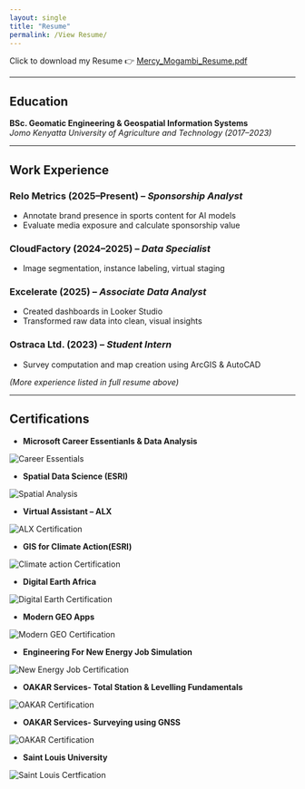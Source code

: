 ```yaml
---
layout: single
title: "Resume"
permalink: /View Resume/
---
```


Click to download my Resume 👉 [Mercy_Mogambi_Resume.pdf](/assets/images/Mercy-Mogambi-Resume.pdf)

---

## Education

**BSc. Geomatic Engineering & Geospatial Information Systems**  
*Jomo Kenyatta University of Agriculture and Technology (2017–2023)*

---

## Work Experience

### Relo Metrics (2025–Present) – *Sponsorship Analyst*
- Annotate brand presence in sports content for AI models
- Evaluate media exposure and calculate sponsorship value

### CloudFactory (2024–2025) – *Data Specialist*
- Image segmentation, instance labeling, virtual staging

### Excelerate (2025) – *Associate Data Analyst*
- Created dashboards in Looker Studio
- Transformed raw data into clean, visual insights

### Ostraca Ltd. (2023) – *Student Intern*
- Survey computation and map creation using ArcGIS & AutoCAD

*(More experience listed in full resume above)*

---

## Certifications

- **Microsoft Career Essentianls & Data Analysis**
  
 ![Career Essentials](/assets/images/Career-Essentials.jpg)
  
- **Spatial Data Science (ESRI)**
  
![Spatial Analysis](/assets/images/Spatial-Analysis.jpg)
  
- **Virtual Assistant – ALX**

![ALX Certification](/assets/images/ALX.jpg)
  
- **GIS for Climate Action(ESRI)**

![Climate action Certification](/assets/images/Climate-Action.jpg)
  
- **Digital Earth Africa**
  
![Digital Earth Certification](/assets/images/Digital-Earth.jpg)
  
- **Modern GEO Apps**

![Modern GEO Certification](/assets/images/Modern-Geo.jpg)

- **Engineering For New Energy Job Simulation**

![New Energy Job Certification](/assets/images/New-Energy.jpg)

- **OAKAR Services- Total Station & Levelling Fundamentals**
  
![OAKAR Certification](/assets/images/OAKAR.jpg)
  
- **OAKAR Services- Surveying using GNSS**

![OAKAR Certification](/assets/images/OAKAR2.jpg)
  
- **Saint Louis University**
  
![Saint Louis Certfication](/assets/images/SAINT-LOUIS.jpg)
  
